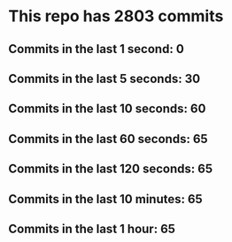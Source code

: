 # This repo has 2803 commits

## Commits in the last 1 second: 0
## Commits in the last 5 seconds: 30
## Commits in the last 10 seconds: 60
## Commits in the last 60 seconds: 65
## Commits in the last 120 seconds: 65
## Commits in the last 10 minutes: 65
## Commits in the last 1 hour: 65
